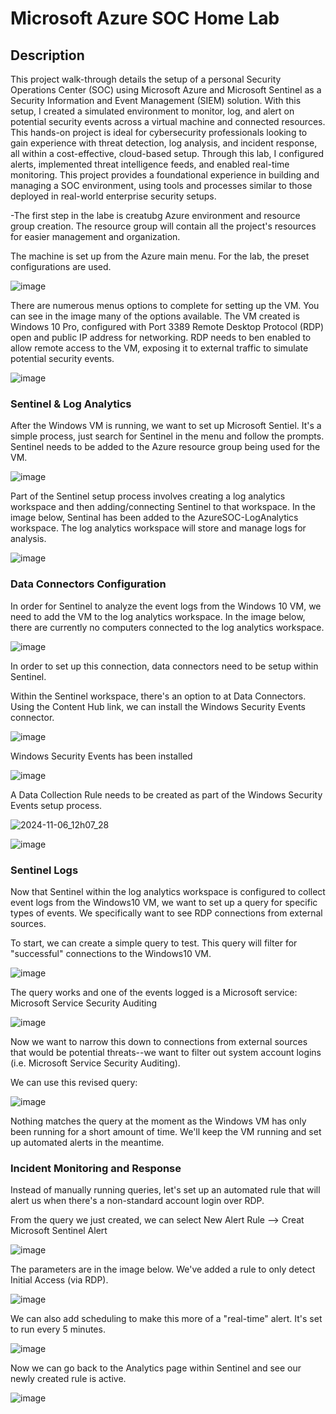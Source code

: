 <h1>Microsoft Azure SOC Home Lab</h1>

<h2>Description</h2>

This project walk-through details the setup of a personal Security Operations Center (SOC) using Microsoft Azure and Microsoft Sentinel as a Security Information and Event Management (SIEM) solution. With this setup, I created a simulated environment to monitor, log, and alert on potential security events across a virtual machine and connected resources. This hands-on project is ideal for cybersecurity professionals looking to gain experience with threat detection, log analysis, and incident response, all within a cost-effective, cloud-based setup. Through this lab, I configured alerts, implemented threat intelligence feeds, and enabled real-time monitoring. This project provides a foundational experience in building and managing a SOC environment, using tools and processes similar to those deployed in real-world enterprise security setups.
<br>



-The first step in the labe is creatubg Azure environment and resource group creation. The resource group will contain all the project's resources for easier management and organization.

The machine is set up from the Azure main menu. For the lab, the preset configurations are used. 


![image](https://github.com/user-attachments/assets/bde790f1-2deb-41c1-b5ab-8cf681a94636)


There are numerous menus options to complete for setting up the VM. You can see in the image many of the options available. The VM created is Windows 10 Pro, configured with Port 3389 Remote Desktop Protocol (RDP) open and public IP address for networking. RDP needs to ben enabled to allow remote access to the VM, exposing it to external traffic to simulate potential security events. 


![image](https://github.com/user-attachments/assets/5db8aa81-64e4-4aed-add7-6df6abb98a80)

<h3>Sentinel & Log Analytics</h3>

After the Windows VM is running, we want to set up Microsoft Sentiel. It's a simple process, just search for Sentinel in the menu and follow the prompts. Sentinel needs to be added to the Azure resource group being used for the VM. 


![image](https://github.com/user-attachments/assets/f287f8e8-226c-4fb4-9586-f6a54d4c4adf)


Part of the Sentinel setup process involves creating a log analytics workspace and then adding/connecting Sentinel to that workspace. In the image below, Sentinal has been added to the AzureSOC-LogAnalytics workspace. The log analytics workspace will store and manage logs for analysis. 


![image](https://github.com/user-attachments/assets/64dc8b06-10cb-442d-9ff7-6d5659f97aae)


<h3>Data Connectors Configuration</h3>

In order for Sentinel to analyze the event logs from the Windows 10 VM, we need to add the VM to the log analytics workspace. In the image below, there are currently no computers connected to the log analytics workspace. 

![image](https://github.com/user-attachments/assets/3213c8ea-ea3e-4031-a9a2-08daefe1d74f)

In order to set up this connection, data connectors need to be setup within Sentinel. 

Within the Sentinel workspace, there's an option to at Data Connectors. Using the Content Hub link, we can install the Windows Security Events connector.

![image](https://github.com/user-attachments/assets/7c6bc876-114c-4b68-891f-a33cbea04d15)


Windows Security Events has been installed


![image](https://github.com/user-attachments/assets/d7821b0d-007c-4f21-8bc7-0f5de369f795)


A Data Collection Rule needs to be created as part of the Windows Security Events setup process. 


![2024-11-06_12h07_28](https://github.com/user-attachments/assets/a80b928f-dbcd-4799-93a5-329d58638c1a)


![image](https://github.com/user-attachments/assets/8bc1d9aa-6453-4ccb-9033-0cc6faffc3cb)


<h3>Sentinel Logs</h3>
Now that Sentinel within the log analytics workspace is configured to collect event logs from the Windows10 VM, we want to set up a query for specific types of events. We specifically want to see RDP connections from external sources.

To start, we can create a simple query to test. This query will filter for "successful" connections to the Windows10 VM.

![image](https://github.com/user-attachments/assets/e6ab15b9-df12-4817-9109-bd21472a5d50)

The query works and one of the events logged is a Microsoft service: Microsoft Service Security Auditing


![image](https://github.com/user-attachments/assets/e7507375-d230-4091-b066-199a510aa956)


Now we want to narrow this down to connections from external sources that would be potential threats--we want to filter out system account logins (i.e. Microsoft Service Security Auditing).

We can use this revised query:


![image](https://github.com/user-attachments/assets/b4d45676-3b2d-43ad-a844-31a375053067)

Nothing matches the query at the moment as the Windows VM has only been running for a short amount of time. We'll keep the VM running and set up automated alerts in the meantime.

<h3>Incident Monitoring and Response</h3>

Instead of manually running queries, let's set up an automated rule that will alert us when there's a non-standard account login over RDP. 

From the query we just created, we can select New Alert Rule --> Creat Microsoft Sentinel Alert


![image](https://github.com/user-attachments/assets/83a2f49e-98d8-4a46-bf64-29fade33d93a)


The parameters are in the image below. We've added a rule to only detect Initial Access (via RDP).


![image](https://github.com/user-attachments/assets/8db4d5fc-d7de-4cf0-9985-9d5337d4d8e3)


We can also add scheduling to make this more of a "real-time" alert. It's set to run every 5 minutes.


![image](https://github.com/user-attachments/assets/7615bc0a-84b4-48f5-9886-ddd1be58983c)


Now we can go back to the Analytics page within Sentinel and see our newly created rule is active.


![image](https://github.com/user-attachments/assets/60a9cee6-8b39-419d-a26f-2568fc81b328)




